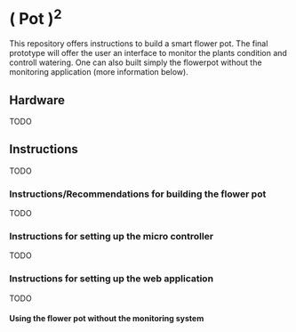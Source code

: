 # ( Pot )<sup>2</sup>

This repository offers instructions to build a smart flower pot. The final prototype will offer the user an interface to monitor the plants condition and controll watering. One can also built simply the flowerpot without the monitoring application (more information below).

## Hardware

TODO

## Instructions

TODO

### Instructions/Recommendations for building the flower pot

TODO

### Instructions for setting up the micro controller

TODO

### Instructions for setting up the web application

TODO

#### Using the flower pot without the monitoring system
